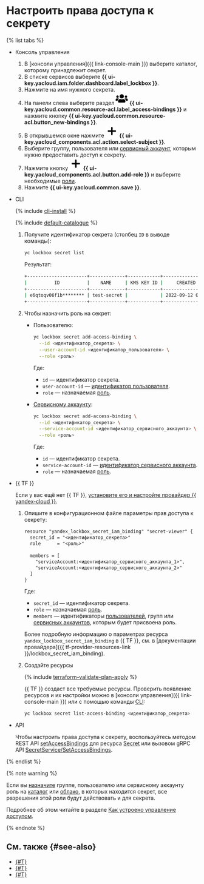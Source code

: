 # Настроить права доступа к секрету

{% list tabs %}

- Консоль управления

  1. В [консоли управления]({{ link-console-main }}) выберите каталог, которому принадлежит секрет.
  1. В списке сервисов выберите **{{ ui-key.yacloud.iam.folder.dashboard.label_lockbox }}**.
  1. Нажмите на имя нужного секрета.
  1. На панели слева выберите раздел ![image](../../_assets/organization/icon-groups.svg) **{{ ui-key.yacloud.common.resource-acl.label_access-bindings }}** и нажмите кнопку **{{ ui-key.yacloud.common.resource-acl.button_new-bindings }}**.
  1. В открывшемся окне нажмите ![image](../../_assets/plus-sign.svg) **{{ ui-key.yacloud_components.acl.action.select-subject }}**.
  1. Выберите группу, пользователя или [сервисный аккаунт](../../iam/concepts/users/service-accounts.md), которым нужно предоставить доступ к секрету.
  1. Нажмите кнопку ![image](../../_assets/plus-sign.svg) **{{ ui-key.yacloud_components.acl.button.add-role }}** и выберите необходимые [роли](../security/index.md#roles-list).
  1. Нажмите **{{ ui-key.yacloud.common.save }}**.

- CLI

  {% include [cli-install](../../_includes/cli-install.md) %}

  {% include [default-catalogue](../../_includes/default-catalogue.md) %}

  1. Получите идентификатор секрета (столбец `ID` в выводе команды):

      ```bash
      yc lockbox secret list
      ```

      Результат:

      ```bash
      +----------------------+-------------+------------+---------------------+----------------------+--------+
      |          ID          |    NAME     | KMS KEY ID |     CREATED AT      |  CURRENT VERSION ID  | STATUS |
      +----------------------+-------------+------------+---------------------+----------------------+--------+
      | e6qtoqv06f1b******** | test-secret |            | 2022-09-12 08:10:11 | e6qtpq6a9k7q******** | ACTIVE |
      +----------------------+-------------+------------+---------------------+----------------------+--------+
      ```

  1. Чтобы назначить роль на секрет:

      * Пользователю:

        ```bash
        yc lockbox secret add-access-binding \
          --id <идентификатор_секрета> \
          --user-account-id <идентификатор_пользователя> \
          --role <роль>
        ```

        Где:
        * `id` — идентификатор секрета.
        * `user-account-id` — [идентификатор пользователя](../../iam/operations/users/get.md).
        * `role` — назначаемая [роль](../security/index.md#roles-list).

      * [Сервисному аккаунту](../../iam/concepts/users/service-accounts.md):

        ```bash
        yc lockbox secret add-access-binding \
          --id <идентификатор_секрета> \
          --service-account-id <идентификатор_сервисного_аккаунта> \
          --role <роль>
        ```

        Где:
        * `id` — идентификатор секрета.
        * `service-account-id` — [идентификатор сервисного аккаунта](../../iam/operations/sa/get-id.md).
        * `role` — назначаемая [роль](../security/index.md#roles-list).

- {{ TF }}

  Если у вас ещё нет {{ TF }}, [установите его и настройте провайдер {{ yandex-cloud }}](../../tutorials/infrastructure-management/terraform-quickstart.md#install-terraform).

  1. Опишите в конфигурационном файле параметры прав доступа к секрету:

      ```hcl
      resource "yandex_lockbox_secret_iam_binding" "secret-viewer" {
        secret_id = "<идентификатор_секрета>"
        role      = "<роль>"

        members = [
          "serviceAccount:<идентификатор_сервисного_аккаунта_1>",
          "serviceAccount:<идентификатор_сервисного_аккаунта_2>"
        ]
      }
      ```

      Где:

      * `secret_id` — идентификатор секрета.
      * `role` — назначаемая [роль](../security/index.md#roles-list).
      * `members` — идентификаторы [пользователей](../../iam/operations/users/get), групп или [сервисных аккаунтов](../../iam/operations/sa/get-id.md), которым будет присвоена роль.

      Более подробную информацию о параметрах ресурса `yandex_lockbox_secret_iam_binding` в {{ TF }}, см. в [документации провайдера]({{ tf-provider-resources-link }}/lockbox_secret_iam_binding).

  1. Создайте ресурсы

      {% include [terraform-validate-plan-apply](../../_tutorials/terraform-validate-plan-apply.md) %}
      
      {{ TF }} создаст все требуемые ресурсы. Проверить появление ресурсов и их настройки можно в [консоли управления]({{ link-console-main }}) или с помощью команды [CLI](../../cli/quickstart.md):

      ```bash
      yc lockbox secret list-access-binding <идентификатор_секрета>
      ```

- API

  Чтобы настроить права доступа к секрету, воспользуйтесь методом REST API [setAccessBindings](../api-ref/Secret/setAccessBindings.md) для ресурса [Secret](../api-ref/Secret/index.md) или вызовом gRPC API [SecretService/SetAccessBindings](../api-ref/grpc/secret_service.md#SetAccessBindings).

{% endlist %}

{% note warning %}

Если вы [назначите](../../iam/operations/roles/grant.md) группе, пользователю или сервисному аккаунту роль на [каталог](../../resource-manager/concepts/resources-hierarchy.md#folder) или [облако](../../resource-manager/concepts/resources-hierarchy.md#cloud), в которых находится секрет, все разрешения этой роли будут действовать и для секрета.

Подробнее об этом читайте в разделе [Как устроено управление доступом](../../iam/concepts/access-control/#inheritance).

{% endnote %}

## См. также {#see-also}

* [{#T}](../concepts/secret.md)
* [{#T}](../../iam/concepts/access-control/index.md)
* [{#T}](../security/index.md)
